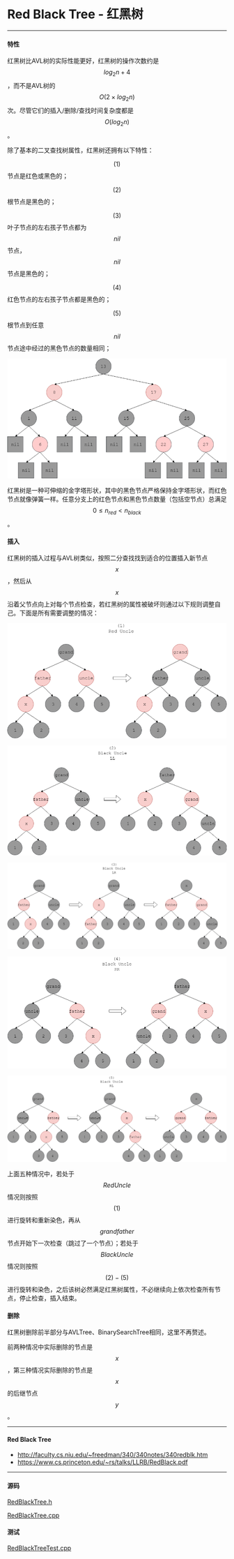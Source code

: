 <script type="text/javascript" src="https://cdnjs.cloudflare.com/ajax/libs/mathjax/2.7.1/MathJax.js?config=TeX-AMS-MML_HTMLorMML"></script>

# Red Black Tree - 红黑树

--------

#### 特性

红黑树比AVL树的实际性能更好，红黑树的操作次数约是$$ log_2 n + 4 $$，而不是AVL树的$$ O(2 \times log_2 n) $$次。尽管它们的插入/删除/查找时间复杂度都是$$ O(log_2 n) $$。

除了基本的二叉查找树属性，红黑树还拥有以下特性：

$$ (1) $$ 节点是红色或黑色的；

$$ (2) $$ 根节点是黑色的；

$$ (3) $$ 叶子节点的左右孩子节点都为$$ nil $$节点，$$ nil $$节点是黑色的；

$$ (4) $$ 红色节点的左右孩子节点都是黑色的；

$$ (5) $$ 根节点到任意$$ nil $$节点途中经过的黑色节点的数量相同；

![RedBlackTree1.png](../res/RedBlackTree1.png)

红黑树是一种可伸缩的金字塔形状，其中的黑色节点严格保持金字塔形状，而红色节点就像弹簧一样。任意分支上的红色节点和黑色节点数量（包括空节点）总满足$$ 0 \leq n_{red} \lt n_{black} $$。

#### 插入

红黑树的插入过程与AVL树类似，按照二分查找找到适合的位置插入新节点$$ x $$，然后从$$ x $$沿着父节点向上对每个节点检查，若红黑树的属性被破坏则通过以下规则调整自己。下面是所有需要调整的情况：

![RedBlackTree2.png](../res/RedBlackTree2.png)

![RedBlackTree3.png](../res/RedBlackTree3.png)

![RedBlackTree4.png](../res/RedBlackTree4.png)

![RedBlackTree5.png](../res/RedBlackTree5.png)

![RedBlackTree6.png](../res/RedBlackTree6.png)

上面五种情况中，若处于$$ Red Uncle $$情况则按照$$ (1) $$进行旋转和重新染色，再从$$ grandfather $$节点开始下一次检查（跳过了一个节点）；若处于$$ Black Uncle $$情况则按照$$ (2) - (5) $$进行旋转和染色，之后该树必然满足红黑树属性，不必继续向上依次检查所有节点，停止检查，插入结束。

#### 删除

红黑树删除前半部分与AVLTree、BinarySearchTree相同，这里不再赘述。

前两种情况中实际删除的节点是$$ x $$，第三种情况实际删除的节点是$$ x $$的后继节点$$ y $$。

--------

#### Red Black Tree

* http://faculty.cs.niu.edu/~freedman/340/340notes/340redblk.htm
* https://www.cs.princeton.edu/~rs/talks/LLRB/RedBlack.pdf

--------

#### 源码

[RedBlackTree.h](https://github.com/linrongbin16/Way-to-Algorithm/blob/master/src/DataStructure/RedBlackTree.h)

[RedBlackTree.cpp](https://github.com/linrongbin16/Way-to-Algorithm/blob/master/src/DataStructure/RedBlackTree.cpp)

#### 测试

[RedBlackTreeTest.cpp](https://github.com/linrongbin16/Way-to-Algorithm/blob/master/src/DataStructure/RedBlackTreeTest.cpp)
